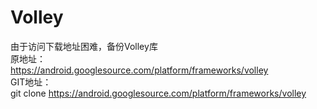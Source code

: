 # Volley
由于访问下载地址困难，备份Volley库<br>
原地址：<br>
https://android.googlesource.com/platform/frameworks/volley<br>
GIT地址：<br>
git clone https://android.googlesource.com/platform/frameworks/volley
